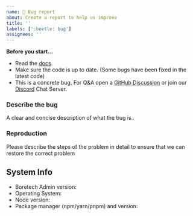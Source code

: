 ```yaml
---
name: 🐞 Bug report
about: Create a report to help us improve
title: ''
labels: [':beetle: bug']
assignees: ''
---
```


**Before you start...**

- Read the [docs]( https://boretech.github.io/admin/docs).
- Make sure the code is up to date. (Some bugs have been fixed in the latest code)
- This is a concrete bug. For Q&A open a [GitHub Discussion](https://github.com/boretech/admin/discussions) or join our [Discord](https://discord.gg/KdFdrfUB) Chat Server.

### Describe the bug

A clear and concise description of what the bug is..

### Reproduction

Please describe the steps of the problem in detail to ensure that we can restore the correct problem

## System Info

- Boretech Admin version:
- Operating System:
- Node version:
- Package manager (npm/yarn/pnpm) and version:
